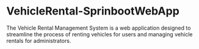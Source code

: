 # VehicleRental-SprinbootWebApp
The Vehicle Rental Management System is a web application designed to streamline the process of renting vehicles for users and managing vehicle rentals for administrators.
